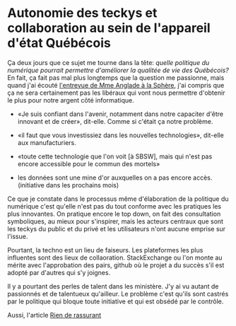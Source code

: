 # Autonomie des teckys et collaboration au sein de l'appareil d'état Québécois

Ça deux jours que ce sujet me tourne dans la tête: *quelle politique du numérique pourrait permettre d'améliorer la qualitée de vie des Québécois?* En fait, ça fait pas mal plus longtemps que la question me passionne, mais quand j'ai écouté [l'entrevue de Mme Anglade à la Sphère](http://ici.radio-canada.ca/premiere/emissions/la-sphere/episodes/377081/audio-fil-du-samedi-18-mars-2017), j'ai compris que ça ne sera certainement pas les libéraux qui vont nous permettre d'obtenir le plus pour notre argent côté informatique.

  -  «Je suis confiant dans l'avenir, notamment dans notre capaciter d'être innovant et de créer», dit-elle. Comme si c'était ça notre problème.

   - «il faut que vous investissiez dans les nouvelles technologies», dit-elle aux manufacturiers.

   - «toute cette technologie que l'on voit [à SBSW], mais qui n'est pas encore accessible pour le commun des mortels»

   - les données sont une mine d'or auxquelles on a pas encore accès. (initiative dans les prochains mois)



Ce que je constate dans le processus même d'élaboration de la politique du numérique c'est qu'elle n'est pas du tout conforme avec les pratiques les plus innovantes. On pratique encore le top down, on fait des consultation symboliques, au mieux pour s'inspirer, mais les acteurs centraux que sont les teckys du public et du privé et les utilisateurs n'ont aucune emprise sur l'issue.

Pourtant, la techno est un lieu de faiseurs. Les plateformes les plus influentes sont des lieux de collaoration. StackExchange ou l'on monte au mérite avec l'approbation des pairs, github où le projet a du succès s'il est adopté par d'autres qui s'y joignes.

Il y a pourtant des perles de talent dans les ministère. J'y ai vu autant de  passionnés et de talentueux qu'ailleur. Le problème c'est qu'ils sont castrés par le politique qui bloque toute initiative et qui est obsédé par le contrôle.

Aussi, l'article [Rien de rassurant](http://www.journaldequebec.com/2017/03/23/rien-de-rassurant)
